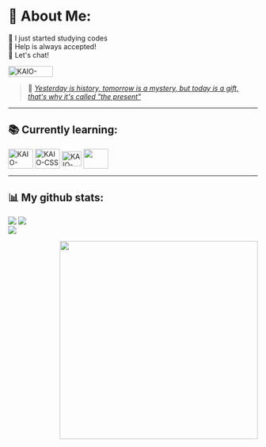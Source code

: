 



  
  <div>
<h1>🙊 About Me: </h1>
  <p>
  🔭 I just started studying codes <br>🤝 Help is always accepted!<br>💬 Let's chat!<br> 
    
  <a href="https://www.linkedin.com/in/kaio-mendes-6bb1a22b6/" target="_blank" rel="external"><img align="center" alt="KAIO-LINKEDIN" height="22,5" width="90" src="https://img.shields.io/badge/LinkedIn-0077B5?style=for-the-badge&logo=linkedin&logoColor=white"></a>
  </a>
    <blockquote>🌱 <em><a href="https://www.youtube.com/watch?v=HeOLas58buw" target="_blank" rel="external">Yesterday is history, tomorrow is a mystery, but today is a gift, that's why it's called "the present"</a></em></blockquote>
  </p>
    
  </div>

<hr>

<div> 
<h2>📚 Currently learning:</h2>

<img align="center" alt="KAIO-HTML" height="40" width="50" src="https://cdn.jsdelivr.net/gh/devicons/devicon@latest/icons/html5/html5-original-wordmark.svg">
  
<img align="center" alt="KAIO-CSS" height="40" width="50" src="https://cdn.jsdelivr.net/gh/devicons/devicon@latest/icons/css3/css3-original-wordmark.svg">

<img align="center" alt="KAIO-CSS" height="30" width="40" src="https://cdn.jsdelivr.net/gh/devicons/devicon@latest/icons/javascript/javascript-original.svg">

<img src="https://cdn.jsdelivr.net/gh/devicons/devicon@latest/icons/python/python-original.svg" align="center" width="50" height="40" />
          
  
</div>

<hr>
<h2>📊 My github stats:</h2>
<div>
  
  ![](https://github-readme-stats.vercel.app/api?username=kaiokrl&theme=prussian&hide_border=false&include_all_commits=true&count_private=true)
  ![](https://github-readme-streak-stats.herokuapp.com/?user=kaiokrl&theme=prussian&hide_border=false)<br>
  ![](https://github-readme-stats.vercel.app/api/top-langs/?username=kaiokrl&theme=prussian&hide_border=false&include_all_commits=true&count_private=true&layout=compact)<br>
  
  
  <img src="https://cdn.discordapp.com/attachments/861956515678388248/1231323750595694733/2e6b4537f03290cbdcf32566d34cd4db.gif?ex=66368a9b&is=6624159b&hm=1a240763f17fb3221d17d5d671a26dd4ea1233f741f061a0f0039d32a143d390&"  align="right" width="400px">  
  

</div>





